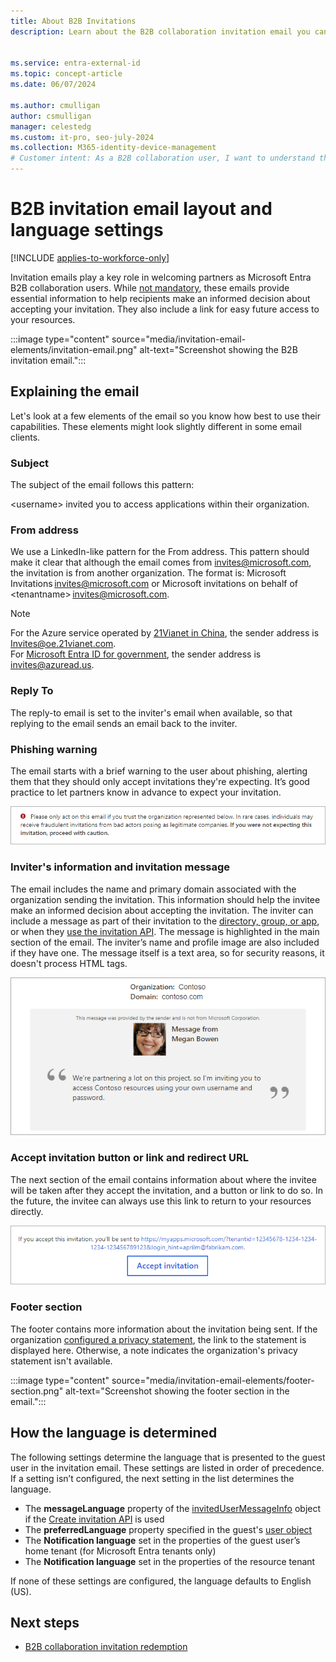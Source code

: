```yaml
---
title: About B2B Invitations
description: Learn about the B2B collaboration invitation email you can send to business partners and external guest users who need to authenticate and access your apps.

 
ms.service: entra-external-id
ms.topic: concept-article
ms.date: 06/07/2024

ms.author: cmulligan
author: csmulligan
manager: celestedg
ms.custom: it-pro, seo-july-2024
ms.collection: M365-identity-device-management
# Customer intent: As a B2B collaboration user, I want to understand the elements of the invitation email, so that I can effectively invite partners to join my organization and provide them with the necessary information to make an informed decision.
---
```


# B2B invitation email layout and language settings

[!INCLUDE [applies-to-workforce-only](./includes/applies-to-workforce-only.md)]

Invitation emails play a key role in welcoming partners as Microsoft Entra B2B collaboration users. While [not mandatory](redemption-experience.md#redemption-process-through-a-direct-link), these emails provide essential information to help recipients make an informed decision about accepting your invitation. They also include a link for easy future access to your resources.

:::image type="content" source="media/invitation-email-elements/invitation-email.png" alt-text="Screenshot showing the B2B invitation email.":::

## Explaining the email

Let's look at a few elements of the email so you know how best to use their capabilities. These elements might look slightly different in some email clients. 

### Subject

The subject of the email follows this pattern:

&lt;username&gt; invited you to access applications within their organization.

### From address

We use a LinkedIn-like pattern for the From address. This pattern should make it clear that although the email comes from invites@microsoft.com, the invitation is from another organization. The format is: Microsoft Invitations <invites@microsoft.com> or Microsoft invitations on behalf of &lt;tenantname&gt; <invites@microsoft.com>. 

> [!NOTE]
> For the Azure service operated by [21Vianet in China](/azure/china/), the sender address is Invites@oe.21vianet.com.  
> For [Microsoft Entra ID for government](/azure/azure-government/), the sender address is invites@azuread.us.

### Reply To

The reply-to email is set to the inviter's email when available, so that replying to the email sends an email back to the inviter.

### Phishing warning

The email starts with a brief warning to the user about phishing, alerting them that they should only accept invitations they're expecting. It’s good practice to let partners know in advance to expect your invitation.

![Screenshot of the phishing warning in the email.](media/invitation-email-elements/phishing-warning.png)

### Inviter's information and invitation message

The email includes the name and primary domain associated with the organization sending the invitation. This information should help the invitee make an informed decision about accepting the invitation. The inviter can include a message as part of their invitation to the [directory, group, or app](add-users-administrator.yml), or when they [use the invitation API](customize-invitation-api.md). The message is highlighted in the main section of the email. The inviter’s name and profile image are also included if they have one. The message itself is a text area, so for security reasons, it doesn't process HTML tags.

![Screenshot of the invitation message in the email.](media/invitation-email-elements/invitation-message-inviters-info.png)

### Accept invitation button or link and redirect URL

The next section of the email contains information about where the invitee will be taken after they accept the invitation, and a button or link to do so. In the future, the invitee can always use this link to return to your resources directly.

![Screenshot of the accept button and redirect URL in the email.](media/invitation-email-elements/accept-button.png)

### Footer section

The footer contains more information about the invitation being sent. If the organization [configured a privacy statement](~/fundamentals/properties-area.yml), the link to the statement is displayed here. Otherwise, a note indicates the organization's privacy statement isn't available.

:::image type="content" source="media/invitation-email-elements/footer-section.png" alt-text="Screenshot showing the footer section in the email.":::

## How the language is determined

The following settings determine the language that is presented to the guest user in the invitation email. These settings are listed in order of precedence. If a setting isn’t configured, the next setting in the list determines the language.

- The **messageLanguage** property of the [invitedUserMessageInfo](/graph/api/resources/invitedusermessageinfo) object if the [Create invitation API](/graph/api/invitation-post) is used
-	The **preferredLanguage** property specified in the guest's [user object](/graph/api/resources/user)
-	The **Notification language** set in the properties of the guest user’s home tenant (for Microsoft Entra tenants only)
-	The **Notification language** set in the properties of the resource tenant

If none of these settings are configured, the language defaults to English (US).

## Next steps

- [B2B collaboration invitation redemption](redemption-experience.md)
